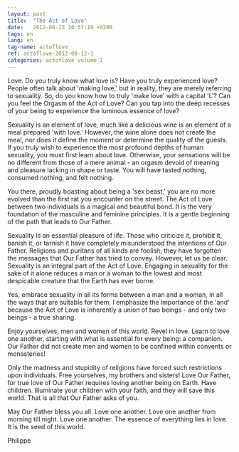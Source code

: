 ```yaml
---
layout: post
title:  "The Act of Love"
date:   2012-08-13 10:57:19 +0200
tags: en
lang: en
tag-name: actoflove
ref: actoflove-2012-08-13-1
categories: actoflove volume_I
---
```



Love. Do you truly know what love is? Have you truly experienced love? People often talk about 'making love,' but in reality, they are merely referring to sexuality. So, do you know how to truly 'make love' with a capital 'L'? Can you feel the Orgasm of the Act of Love? Can you tap into the deep recesses of your being to experience the luminous essence of love?

Sexuality is an element of love, much like a delicious wine is an element of a meal prepared 'with love.' However, the wine alone does not create the meal, nor does it define the moment or determine the quality of the guests. If you truly wish to experience the most profound depths of human sexuality, you must first learn about love. Otherwise, your sensations will be no different from those of a mere animal - an orgasm devoid of meaning and pleasure lacking in shape or taste. You will have tasted nothing, consumed nothing, and felt nothing.

You there, proudly boasting about being a 'sex beast,' you are no more evolved than the first rat you encounter on the street. The Act of Love between two individuals is a magical and beautiful bond. It is the very foundation of the masculine and feminine principles. It is a gentle beginning of the path that leads to Our Father.

Sexuality is an essential pleasure of life. Those who criticize it, prohibit it, banish it, or tarnish it have completely misunderstood the intentions of Our Father. Religions and puritans of all kinds are foolish; they have forgotten the messages that Our Father has tried to convey. However, let us be clear. Sexuality is an integral part of the Act of Love. Engaging in sexuality for the sake of it alone reduces a man or a woman to the lowest and most despicable creature that the Earth has ever borne.

Yes, embrace sexuality in all its forms between a man and a woman, in all the ways that are suitable for them. I emphasize the importance of the 'and' because the Act of Love is inherently a union of two beings - and only two beings - a true sharing.

Enjoy yourselves, men and women of this world. Revel in love. Learn to love one another, starting with what is essential for every being: a companion. Our Father did not create men and women to be confined within convents or monasteries!

Only the madness and stupidity of religions have forced such restrictions upon individuals. Free yourselves, my brothers and sisters! Love Our Father, for true love of Our Father requires loving another being on Earth. Have children. Illuminate your children with your faith, and they will save this world. That is all that Our Father asks of you.

May Our Father bless you all. Love one another. Love one another from morning till night. Love one another. The essence of everything lies in love. It is the seed of this world.

Philippe

<!-- This work is licensed under the Creative Commons Attribution-NonCommercial 4.0 International License. -->
